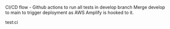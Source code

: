 CI/CD flow - Github actions to run all tests in develop branch
Merge develop to main to trigger deployment as AWS Amplify is hooked to it.

test:ci
